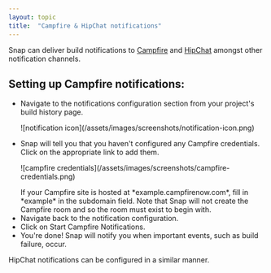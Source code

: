 ```yaml
---
layout: topic
title:  "Campfire & HipChat notifications"
---
```


Snap can deliver build notifications to [Campfire](http://campfirenow.com/) and [HipChat](https://www.hipchat.com/) amongst other notification channels.

## Setting up Campfire notifications:

* Navigate to the notifications configuration section from your project's build history page.
  <p>![notification icon](/assets/images/screenshots/notification-icon.png)</p>
* Snap will tell you that you haven't configured any Campfire credentials. Click on the appropriate link to add them.
  <p>![campfire credentials](/assets/images/screenshots/campfire-credentials.png)</p>
  If your Campfire site is hosted at *example.campfirenow.com*, fill in *example* in the subdomain field. Note that Snap will not create the Campfire room and so the room must exist to begin with.    
* Navigate back to the notification configuration.
* Click on Start Campfire Notifications.
* You're done! Snap will notify you when important events, such as build failure, occur.

HipChat notifications can be configured in a similar manner.

